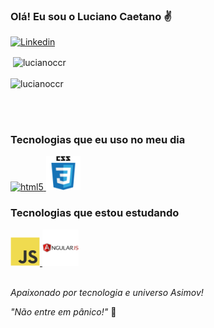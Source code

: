 
### Olá! Eu sou o Luciano Caetano ✌️

[![Linkedin](https://img.shields.io/badge/LinkedIn-0077B5?style=for-the-badge&logo=linkedin&logoColor=white)](https://www.linkedin.com/in/luciano-caetano-carneiro/)


<p>&nbsp;<img align="center" src="https://github-readme-stats.vercel.app/api?username=lucianoccr&show_icons=true&theme=gruvbox&locale=en" alt="lucianoccr" /><br><br>
<img align="left" src="https://github-readme-stats.vercel.app/api/top-langs?username=lucianoccr&show_icons=true&theme=gruvbox&locale=en&layout=compact" alt="lucianoccr" /></p>
<br/><br><br>

### Tecnologias que eu uso no meu dia

<div style="display: inline">
    <a href="https://www.w3.org/html/" target="_blank" rel="noreferrer"> <img src="https://img.shields.io/badge/HTML5-E34F26?style=for-the-badge&logo=html5&logoColor=white" alt="html5" width="55" height="55"/> </a>
    <a href="https://www.w3schools.com/css/" target="_blank" rel="noreferrer"> <img src="https://raw.githubusercontent.com/devicons/devicon/master/icons/css3/css3-original-wordmark.svg" alt="css3" width="55" height="55"/> </a>
</div>

### Tecnologias que estou estudando

<div style="display: inline">
    <a href="https://developer.mozilla.org/en-US/docs/Web/JavaScript" target="_blank" rel="noreferrer"> <img src="https://raw.githubusercontent.com/devicons/devicon/master/icons/javascript/javascript-original.svg" alt="javascript" width="47" height="46"/> </a>
    <a href="https://angular.io" target="_blank" rel="noreferrer"> <img src="https://raw.githubusercontent.com/devicons/devicon/master/icons/angularjs/angularjs-original-wordmark.svg" alt="angularjs" width="58" height="58"/> </a>
</div><br/><br/>

<i>Apaixonado por tecnologia e universo Asimov!</i>

<i>"Não entre em pânico!"</i> 🎒

<br/>

